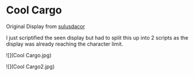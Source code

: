 Cool Cargo
==========

Original Display from [sulusdacor](https://steamcommunity.com/sharedfiles/filedetails/?id=2356287105)


I just scriptified the seen display but had to split this up into 2 scripts as the display was already reaching the character limit.

![](Cool Cargo.jpg)

![](Cool Cargo2.jpg)
